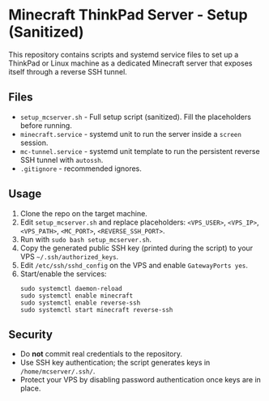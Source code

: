 # Minecraft ThinkPad Server - Setup (Sanitized)

This repository contains scripts and systemd service files to set up a ThinkPad or Linux machine as a dedicated Minecraft server that exposes itself through a reverse SSH tunnel.

## Files
- `setup_mcserver.sh` - Full setup script (sanitized). Fill the placeholders before running.
- `minecraft.service` - systemd unit to run the server inside a `screen` session.
- `mc-tunnel.service` - systemd unit template to run the persistent reverse SSH tunnel with `autossh`.
- `.gitignore` - recommended ignores.

## Usage
1. Clone the repo on the target machine.
2. Edit `setup_mcserver.sh` and replace placeholders: `<VPS_USER>`, `<VPS_IP>`, `<VPS_PATH>`, `<MC_PORT>`, `<REVERSE_SSH_PORT>`.
3. Run with `sudo bash setup_mcserver.sh`.
4. Copy the generated public SSH key (printed during the script) to your VPS `~/.ssh/authorized_keys`.
5. Edit `/etc/ssh/sshd_config` on the VPS and enable `GatewayPorts yes`.
6. Start/enable the services:
   ```
   sudo systemctl daemon-reload
   sudo systemctl enable minecraft
   sudo systemctl enable reverse-ssh
   sudo systemctl start minecraft reverse-ssh
   ```

## Security
- Do **not** commit real credentials to the repository.
- Use SSH key authentication; the script generates keys in `/home/mcserver/.ssh/`.
- Protect your VPS by disabling password authentication once keys are in place.

